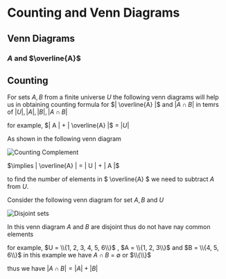 # Counting and Venn Diagrams

## Venn Diagrams

### $A$ and $\overline{A}$


## Counting

For sets $A, B$ from a finite universe $U$ the following venn diagrams will help us in obtaining counting formula for $| \overline{A} |$ and $| A \cap B |$ in temrs of $|U|, |A|, |B|, |A \cap B|$

for example,
$| A | + | \overline{A} |$ = $| U |$

As shown in the following venn diagram

![Counting Complement](https://lh3.googleusercontent.com/d/1-1tMg802c8qXefm_a440zkcGeBjoC9vI)

$\implies | \overline{A} | = | U | + | A |$

to find the number of elements in $ \overline{A} $ we need to subtract $A$ from $U$.

Consider the following venn diagram for set $A, B$ and $U$

![Disjoint sets](https://lh3.googleusercontent.com/d/)

In this venn diagram $A$ and $B$ are disjoint thus do not have nay common elements

for example,
$U = \\{1, 2, 3, 4, 5, 6\\}$ , $A = \\{1, 2, 3\\}$ and $B = \\{4, 5, 6\\}$
in this example we have $A \cap B$ = $\emptyset$ or $\\{\\}$

thus we have $|A \cap B| = |A| + |B|$


